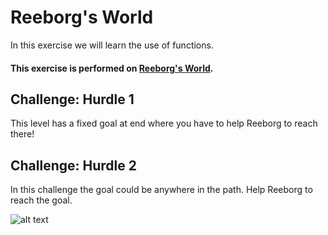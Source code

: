 # Reeborg's World 

In this exercise we will learn the use of functions.

#### This exercise is performed on [Reeborg's World](https://reeborg.ca/reeborg.html?lang=en&mode=python&menu=worlds%2Fmenus%2Freeborg_intro_en.json&name=Hurdle%201&url=worlds%2Ftutorial_en%2Fhurdle1.json).



## Challenge: Hurdle 1

This level has a fixed goal at end where you have to help Reeborg to reach there!


## Challenge: Hurdle 2 

In this challenge the goal could be anywhere in the path. Help Reeborg to reach the goal.


![alt text](https://3.bp.blogspot.com/-DC4IayNdTrE/W-gpVQygUtI/AAAAAAAAD4I/edshvIsEPakUr0rAFLU1AtYwvB8IiuhVACLcBGAs/s1600/old_path.png)

